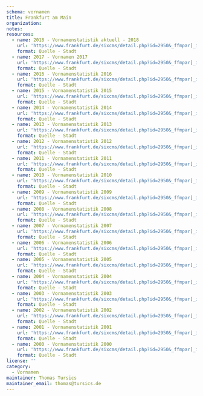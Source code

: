 ```yaml
---
schema: vornamen
title: Frankfurt am Main
organization: 
notes: 
resources:
  - name: 2018 - Vornamenstatistik aktuell - 2018
    url: 'https://www.frankfurt.de/sixcms/detail.php?id=2950&_ffmpar[_id_inhalt]=19613766'
    format: Quelle - Stadt
  - name: 2017 - Vornamen 2017
    url: 'https://www.frankfurt.de/sixcms/detail.php?id=2950&_ffmpar[_id_inhalt]=33414154'
    format: Quelle - Stadt
  - name: 2016 - Vornamenstatistik 2016
    url: 'https://www.frankfurt.de/sixcms/detail.php?id=2950&_ffmpar[_id_inhalt]=31699215'
    format: Quelle - Stadt
  - name: 2015 - Vornamenstatistik 2015
    url: 'https://www.frankfurt.de/sixcms/detail.php?id=2950&_ffmpar[_id_inhalt]=30133277'
    format: Quelle - Stadt
  - name: 2014 - Vornamenstatistik 2014
    url: 'https://www.frankfurt.de/sixcms/detail.php?id=2950&_ffmpar[_id_inhalt]=28086500'
    format: Quelle - Stadt
  - name: 2013 - Vornamenstatistik 2013
    url: 'https://www.frankfurt.de/sixcms/detail.php?id=2950&_ffmpar[_id_inhalt]=21414845'
    format: Quelle - Stadt
  - name: 2012 - Vornamenstatistik 2012
    url: 'https://www.frankfurt.de/sixcms/detail.php?id=2950&_ffmpar[_id_inhalt]=14058131'
    format: Quelle - Stadt
  - name: 2011 - Vornamenstatistik 2011
    url: 'https://www.frankfurt.de/sixcms/detail.php?id=2950&_ffmpar[_id_inhalt]=8814895'
    format: Quelle - Stadt
  - name: 2010 - Vornamenstatistik 2010
    url: 'https://www.frankfurt.de/sixcms/detail.php?id=2950&_ffmpar[_id_inhalt]=5528753'
    format: Quelle - Stadt
  - name: 2009 - Vornamenstatistik 2009
    url: 'https://www.frankfurt.de/sixcms/detail.php?id=2950&_ffmpar[_id_inhalt]=7576710'
    format: Quelle - Stadt
  - name: 2008 - Vornamenstatistik 2008
    url: 'https://www.frankfurt.de/sixcms/detail.php?id=2950&_ffmpar[_id_inhalt]=5284103'
    format: Quelle - Stadt
  - name: 2007 - Vornamenstatistik 2007
    url: 'https://www.frankfurt.de/sixcms/detail.php?id=2950&_ffmpar[_id_inhalt]=3627687'
    format: Quelle - Stadt
  - name: 2006 - Vornamenstatistik 2006
    url: 'https://www.frankfurt.de/sixcms/detail.php?id=2950&_ffmpar[_id_inhalt]=92210'
    format: Quelle - Stadt
  - name: 2005 - Vornamenstatistik 2005
    url: 'https://www.frankfurt.de/sixcms/detail.php?id=2950&_ffmpar[_id_inhalt]=140518'
    format: Quelle - Stadt
  - name: 2004 - Vornamenstatistik 2004
    url: 'https://www.frankfurt.de/sixcms/detail.php?id=2950&_ffmpar[_id_inhalt]=92146'
    format: Quelle - Stadt
  - name: 2003 - Vornamenstatistik 2003
    url: 'https://www.frankfurt.de/sixcms/detail.php?id=2950&_ffmpar[_id_inhalt]=92279'
    format: Quelle - Stadt
  - name: 2002 - Vornamenstatistik 2002
    url: 'https://www.frankfurt.de/sixcms/detail.php?id=2950&_ffmpar[_id_inhalt]=102191'
    format: Quelle - Stadt
  - name: 2001 - Vornamenstatistik 2001
    url: 'https://www.frankfurt.de/sixcms/detail.php?id=2950&_ffmpar[_id_inhalt]=102516'
    format: Quelle - Stadt
  - name: 2000 - Vornamenstatistik 2000
    url: 'https://www.frankfurt.de/sixcms/detail.php?id=2950&_ffmpar[_id_inhalt]=102597'
    format: Quelle - Stadt
license: ''
category:
  - Vornamen
maintainer: Thomas Tursics
maintainer_email: thomas@tursics.de
---
```


